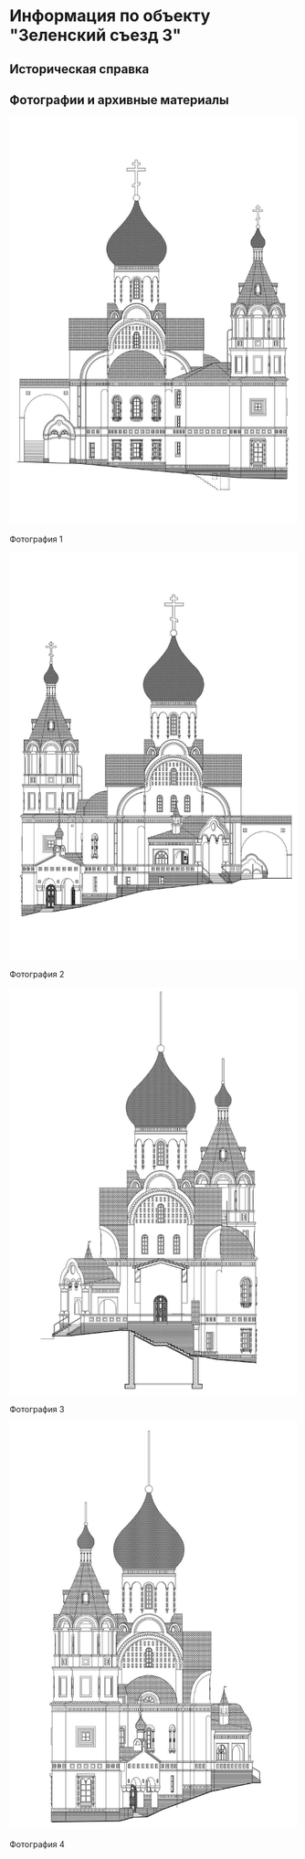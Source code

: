 # Информация по объекту "Зеленский съезд 3"

## Историческая справка

## Фотографии и архивные материалы

![1](/BuidingsInfo/1a373c72-6dc0-4a68-a5c7-50f10ce92ebe/1_Compressed.jpg)

Фотография 1

![2](/BuidingsInfo/1a373c72-6dc0-4a68-a5c7-50f10ce92ebe/2_Compressed.jpg)

Фотография 2

![3](/BuidingsInfo/1a373c72-6dc0-4a68-a5c7-50f10ce92ebe/3_Compressed.jpg)

Фотография 3

![4](/BuidingsInfo/1a373c72-6dc0-4a68-a5c7-50f10ce92ebe/4_Compressed.jpg)

Фотография 4

